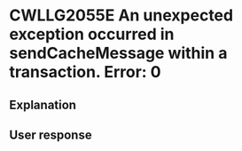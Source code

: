 # CWLLG2055E An unexpected exception occurred in sendCacheMessage within a transaction. Error: 0

## Explanation

## User response